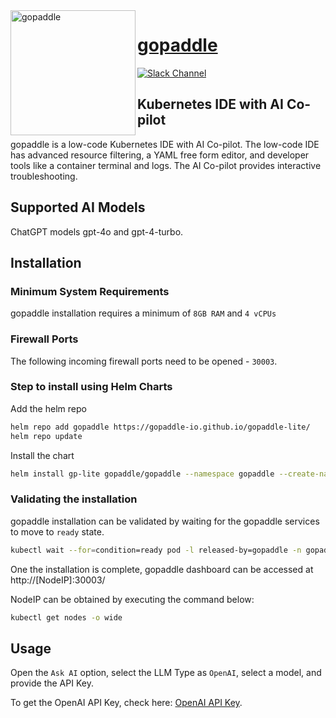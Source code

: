 <img alt="gopaddle" src="https://gopaddle-marketing.s3.ap-southeast-2.amazonaws.com/gopaddle.png?s=200&v=4" width="200" align="left">

# [gopaddle](https://gopaddle.io/)
[![Slack Channel](https://img.shields.io/badge/Slack-Join-purple)](https://gopaddleio.slack.com/join/shared_invite/zt-1l73p8wfo-vYk1XcbLAZMo9wcV_AChvg#/shared-invite/email/expanded-email-form)

## Kubernetes IDE with AI Co-pilot

gopaddle is a low-code Kubernetes IDE with AI Co-pilot. The low-code IDE has advanced resource filtering, a YAML free form editor, and developer tools like a container terminal and logs. The AI Co-pilot provides interactive troubleshooting.

## Supported AI Models

ChatGPT models gpt-4o and gpt-4-turbo.

## Installation 

### Minimum System Requirements

gopaddle installation requires a minimum of `8GB RAM` and `4 vCPUs`

### Firewall Ports

The following incoming firewall ports need to be opened - `30003`.

### Step to install using Helm Charts

Add the helm repo

```sh
helm repo add gopaddle https://gopaddle-io.github.io/gopaddle-lite/
helm repo update
```
Install the chart

```sh
helm install gp-lite gopaddle/gopaddle --namespace gopaddle --create-namespace
```

### Validating the installation
gopaddle installation can be validated by waiting for the gopaddle services to move to `ready` state.

```sh
kubectl wait --for=condition=ready pod -l released-by=gopaddle -n gopaddle
```

One the installation is complete, gopaddle dashboard can be accessed at http://[NodeIP]:30003/

NodeIP can be obtained by executing the command below:

```sh
kubectl get nodes -o wide
```

## Usage

Open the `Ask AI` option, select the LLM Type as `OpenAI`, select a model, and provide the API Key.  

To get the OpenAI API Key, check here: [OpenAI API Key](https://platform.openai.com/api-keys). 


